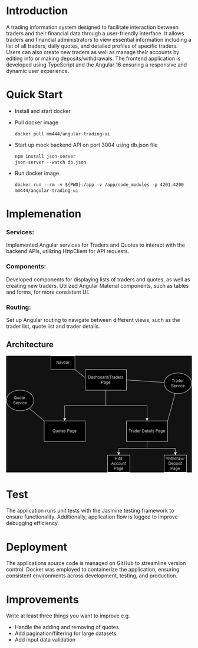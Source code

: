 # Introduction
A trading information system designed to facilitate interaction between traders and their financial data through a user-friendly interface. It allows traders and financial administrators to view essential information including a list of all traders, daily quotes, and detailed profiles of specific traders. Users can also create new traders as well as manage their accounts by editing info or making deposits/withdrawals. The frontend application is developed using TypeScript and the Angular 16 ensuring a responsive and dynamic user experience.

# Quick Start
- Install and start docker
- Pull docker image

  ```
  docker pull mm444/angular-trading-ui
  ```

- Start up mock backend API on port 3004 using db.json file

  ```
  npm install json-server
  json-server --watch db.json
  ```

- Run docker image

  ```
  docker run --rm -v ${PWD}:/app -v /app/node_modules -p 4201:4200 mm444/angular-trading-ui
  ```

# Implemenation
### Services:

  Implemented Angular services for Traders and Quotes to interact with the backend APIs, utilizing HttpClient for API requests.

### Components:

  Developed components for displaying lists of traders and quotes, as well as creating new traders. Utilized Angular Material components, such as tables and forms, for more consistent UI.

### Routing:

  Set up Angular routing to navigate between different views, such as the trader list, quote list and trader details.

## Architecture
![](diagram.png)

# Test
The application runs unit tests with the Jasmine testing framework to ensure functionality. Additionally, application flow is logged to improve debugging efficiency.

# Deployment
The applications source code is managed on GitHub to streamline version control. Docker was employed to containerize the application, ensuring consistent environments across development, testing, and production.

# Improvements
Write at least three things you want to improve 
e.g. 
- Handle the adding and removing of quotes
- Add pagination/filtering for large datasets
- Add input data validation